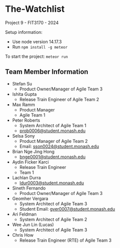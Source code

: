 # The-Watchlist
Project 9 - FIT3170 - 2024

Setup information:
- Use node version 14.17.3
- Run `npm install -g meteor`

To start the project:
```meteor run```

## Team Member Information
- Stefan Su
  - Product Owner/Manager of Agile Team 3 
- Ishita Gupta
  - Release Train Engineer of Agile Team 2
- Max Ramm
  - Product Manager
  - Agile Team 1
- Peter Roberts
  - System Architect of Agile Team 1
  - prob0006@student.monash.edu
- Selsa Sony
  - Product Manager of Agile Team 2
  - Email: sson0024@student.monash.edu
- Brian Nge Jing Hong
  - bnge0001@student.monash.edu
- Aydin Ficker Karci
    - Release Train Engineer 
    - Team 1
- Lachlan Durra
  - ldur0003@student.monash.edu
- Sineth Fernando
  - Product Owner/Manager of Agile Team 3 
- Geomher Vergara
  - System Architect of Agile Team 3
  - Student Email: gver0007@student.monash.edu
- Ari Feldman
  - System Architect of Agile Team 2
- Wee Jun Lin (Lucas)
  - System Architect of Agile Team 3
- Chris How
  - Release Train Engineer (RTE) of Agile Team 3
